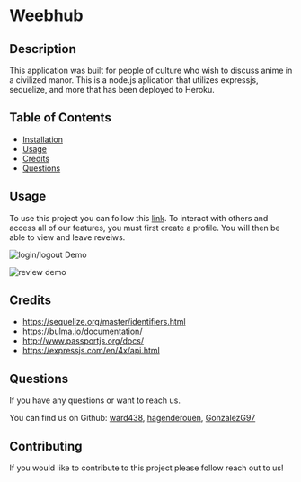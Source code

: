 # Weebhub

## Description 

This application was built for people of culture who wish to discuss anime in a civilized manor. This is a node.js aplication that utilizes expressjs, sequelize, and more that has been deployed to Heroku. 


## Table of Contents


* [Installation](#installation)
* [Usage](#usage)
* [Credits](#credits)
* [Questions](#questions)


## Usage 

To use this project you can follow this [link](https://weebhub.herokuapp.com/). To interact with others and access all of our features, you must first create a profile. You will then be able to view and leave reveiws.

![login/logout Demo](https://media.giphy.com/media/zGBFnpIiGUuMG4eijK/giphy.gif)

![review demo](https://media.giphy.com/media/7DXx5Nft79bZ7DUl2s/giphy.gif)

## Credits

* https://sequelize.org/master/identifiers.html
* https://bulma.io/documentation/
* http://www.passportjs.org/docs/
* https://expressjs.com/en/4x/api.html



## Questions

If you have any questions or want to reach us.

You can find us on Github: [ward438](https://github.com/ward438), [hagenderouen](https://github.com/hagenderouen), [GonzalezG97](https://github.com/GonzalezG97?tab=repositories)


## Contributing

If you would like to contribute to this project please follow reach out to us!
